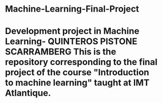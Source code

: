# Machine-Learning-Final-Project
# Development project in Machine Learning- QUINTEROS PISTONE SCARRAMBERG  This is the repository corresponding to the final project of the course "Introduction to machine learning" taught at IMT Atlantique.
